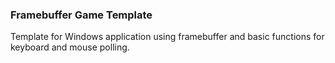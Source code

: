 ### Framebuffer Game Template
Template for Windows application using framebuffer and basic functions for keyboard and mouse polling.

